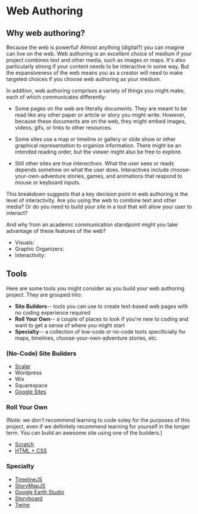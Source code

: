 # Web Authoring

## Why web authoring?

Because the web is powerful! Almost anything (digital?) you can imagine can live on the web. Web authoring is an excellent choice of medium if your project combines text and other media, such as images or maps. It's also particularly strong if your content needs to be interactive in some way. But the expansiveness of the web means you as a creator will need to make targeted choices if you choose web authoring as your medium.

In addition, web authoring comprises a variety of things you might make, each of which communicates differently:

- Some pages on the web are literally _documents_. They are meant to be read like any other paper or article or story you might write. However, because these documents are on the web, they might embed images, videos, gifs, or links to other resources.

- Some sites use a map or timeline or gallery or slide show or other graphical representation to organize information. There might be an intended reading order, but the viewer might also be free to explore.

- Still other sites are true _interactives_. What the user sees or reads depends somehow on what the user does. Interactives include choose-your-own-adventure stories, games, and animations that respond to mouse or keyboard inputs.

This breakdown suggests that a key decision point in web authoring is the level of interactivity. Are you using the web to combine text and other media? Or do you need to build your site in a tool that will allow your user to interact?

And why from an academic communication standpoint might you take advantage of these features of the web?

- Visuals:
- Graphic Organizers:
- Interactivity:

## Tools

Here are some tools you might consider as you build your web authoring project. They are grouped into:
- **Site Builders**-- tools you can use to create text-based web pages with no coding experience required
- **Roll Your Own**-- a couple of places to look if you're new to coding and want to get a sense of where you might start
- **Specialty**-- a collection of low-code or no-code tools specificially for maps, timelines, choose-your-own-adventure stories, etc.


### (No-Code) Site Builders

- [Scalar](https://scalar.fas.harvard.edu/)
- Wordpress
- Wix
- Squarespace
- [Google Sites](https://sites.google.com/new)

### Roll Your Own

(Note: we _don't_ recommend learning to code soley for the purposes of this project, even if we definitely recommend learning for yourself in the longer term. You can build an awesome site using one of the builders.)

- [Scratch](https://scratch.mit.edu/)
- [HTML + CSS](https://developer.mozilla.org/en-US/docs/Learn/Getting_started_with_the_web)

### Specialty

- [TimelineJS](https://timeline.knightlab.com/)
- [StoryMapJS](https://storymap.knightlab.com/)
- [Google Earth Studio](https://www.google.com/earth/studio/)
- [Storyboard](https://storyboard.viget.com/)
- [Twine](https://twinery.org/)
